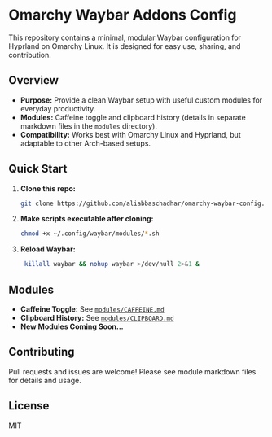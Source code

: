# Omarchy Waybar Addons Config

This repository contains a minimal, modular Waybar configuration for Hyprland on Omarchy Linux. It is designed for easy use, sharing, and contribution.

## Overview

- **Purpose:** Provide a clean Waybar setup with useful custom modules for everyday productivity.
- **Modules:** Caffeine toggle and clipboard history (details in separate markdown files in the `modules` directory).
- **Compatibility:** Works best with Omarchy Linux and Hyprland, but adaptable to other Arch-based setups.

## Quick Start

1. **Clone this repo:**

   ```bash
   git clone https://github.com/aliabbaschadhar/omarchy-waybar-config.git ~/.config/waybar
   ```

2. **Make scripts executable after cloning:**

   ```bash
   chmod +x ~/.config/waybar/modules/*.sh
   ```

3. **Reload Waybar:**

   ```bash
    killall waybar && nohup waybar >/dev/null 2>&1 &          
   ```

## Modules

- **Caffeine Toggle:** See [`modules/CAFFEINE.md`](modules/CAFFEINE.md)
- **Clipboard History:** See [`modules/CLIPBOARD.md`](modules/CLIPBOARD.md)
- **New Modules Coming Soon...**

## Contributing

Pull requests and issues are welcome! Please see module markdown files for details and usage.

## License

MIT
